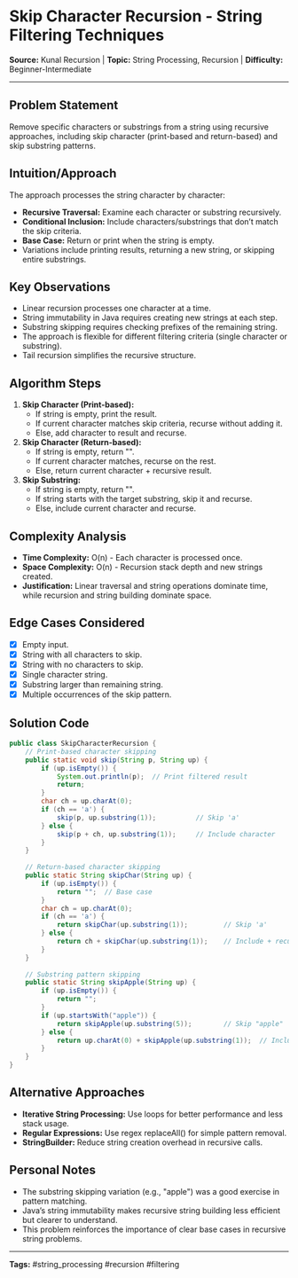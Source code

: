 # Skip Character Recursion - String Filtering Techniques

**Source:** Kunal Recursion | **Topic:** String Processing, Recursion | **Difficulty:** Beginner-Intermediate

---

## Problem Statement
Remove specific characters or substrings from a string using recursive approaches, including skip character (print-based and return-based) and skip substring patterns.

## Intuition/Approach
The approach processes the string character by character:
- **Recursive Traversal:** Examine each character or substring recursively.
- **Conditional Inclusion:** Include characters/substrings that don’t match the skip criteria.
- **Base Case:** Return or print when the string is empty.
- Variations include printing results, returning a new string, or skipping entire substrings.

## Key Observations
- Linear recursion processes one character at a time.
- String immutability in Java requires creating new strings at each step.
- Substring skipping requires checking prefixes of the remaining string.
- The approach is flexible for different filtering criteria (single character or substring).
- Tail recursion simplifies the recursive structure.

## Algorithm Steps
1. **Skip Character (Print-based):**
   - If string is empty, print the result.
   - If current character matches skip criteria, recurse without adding it.
   - Else, add character to result and recurse.
2. **Skip Character (Return-based):**
   - If string is empty, return "".
   - If current character matches, recurse on the rest.
   - Else, return current character + recursive result.
3. **Skip Substring:**
   - If string is empty, return "".
   - If string starts with the target substring, skip it and recurse.
   - Else, include current character and recurse.

## Complexity Analysis
- **Time Complexity:** O(n) - Each character is processed once.
- **Space Complexity:** O(n) - Recursion stack depth and new strings created.
- **Justification:** Linear traversal and string operations dominate time, while recursion and string building dominate space.

## Edge Cases Considered
- [x] Empty input.
- [x] String with all characters to skip.
- [x] String with no characters to skip.
- [x] Single character string.
- [x] Substring larger than remaining string.
- [x] Multiple occurrences of the skip pattern.

## Solution Code
```java
public class SkipCharacterRecursion {
    // Print-based character skipping
    public static void skip(String p, String up) {
        if (up.isEmpty()) {
            System.out.println(p);  // Print filtered result
            return;
        }
        char ch = up.charAt(0);
        if (ch == 'a') {
            skip(p, up.substring(1));          // Skip 'a'
        } else {
            skip(p + ch, up.substring(1));     // Include character
        }
    }
    
    // Return-based character skipping
    public static String skipChar(String up) {
        if (up.isEmpty()) {
            return "";  // Base case
        }
        char ch = up.charAt(0);
        if (ch == 'a') {
            return skipChar(up.substring(1));         // Skip 'a'
        } else {
            return ch + skipChar(up.substring(1));    // Include + recurse
        }
    }
    
    // Substring pattern skipping
    public static String skipApple(String up) {
        if (up.isEmpty()) {
            return "";
        }
        if (up.startsWith("apple")) {
            return skipApple(up.substring(5));        // Skip "apple"
        } else {
            return up.charAt(0) + skipApple(up.substring(1));  // Include + recurse
        }
    }
}
```

## Alternative Approaches
- **Iterative String Processing:** Use loops for better performance and less stack usage.
- **Regular Expressions:** Use regex replaceAll() for simple pattern removal.
- **StringBuilder:** Reduce string creation overhead in recursive calls.

## Personal Notes
- The substring skipping variation (e.g., "apple") was a good exercise in pattern matching.
- Java’s string immutability makes recursive string building less efficient but clearer to understand.
- This problem reinforces the importance of clear base cases in recursive string problems.

---
**Tags:** #string_processing #recursion #filtering